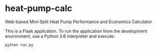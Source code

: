# heat-pump-calc
Web-based Mini-Split Heat Pump Performance and Economics Calculator

This is a Flask application.  To run the application from the development
environment, use a Python 3.6 interpreter and execute:

```
python run.py
```
